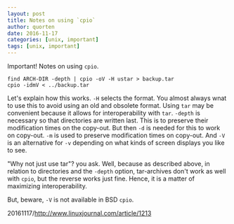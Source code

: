 ```yaml
---
layout: post
title: Notes on using `cpio`
author: quorten
date: 2016-11-17
categories: [unix, important]
tags: [unix, important]
---
```


Important!  Notes on using `cpio`.

    find ARCH-DIR -depth | cpio -oV -H ustar > backup.tar
    cpio -idmV < ../backup.tar

Let's explain how this works.  `-H` selects the format.  You almost
always wnat to use this to avoid using an old and obsolete format.
Using `tar` may be convenient because it allows for interoperability
with `tar`.  `-depth` is necessary so that directories are written
last.  This is to preserve their modification times on the copy-out.
But then `-d` is needed for this to work on copy-out.  `-m` is used to
preserve modification times on copy-out.  And `-V` is an alternative
for `-v` depending on what kinds of screen displays you like to see.

"Why not just use tar"? you ask.  Well, because as described above, in
relation to directories and the `-depth` option, tar-archives don't
work as well with `cpio`, but the reverse works just fine.  Hence, it
is a matter of maximizing interoperability.

But, beware, `-V` is not available in BSD `cpio`.

20161117/http://www.linuxjournal.com/article/1213
